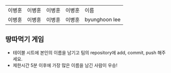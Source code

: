 <table>
      <tbody>
        <tr>
          <td>이병훈</td>
          <td>이병훈</td>
          <td>이병훈</td>
          <td>이병훈</td>
          <td>이름</td>
        </tr>
        <tr>
          <td>이병훈</td>
          <td>이병훈</td>
          <td>이병훈</td>
          <td>이병훈</td>
          <td>byunghoon lee</td>
        </tr>
      </tbody>
</table>

## 땅따먹기 게임

- 테이블 시트에 본인의 이름을 남기고 팀의 repository에 add, commit, push 해주세요.
- 제한시간 5분 이후에 가장 많은 이름을 남긴 사람이 우승!
